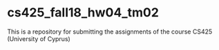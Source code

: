# cs425_fall18_hw04_tm02
This is a repository for submitting the assignments of the course CS425 (University of Cyprus)
